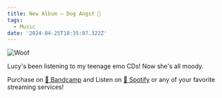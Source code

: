 ```yaml
---
title: New Album — Dog Angst 🐶
tags:
  - Music
date: '2024-04-25T10:35:07.322Z'
---
```


![Woof](http://res.cloudinary.com/cpadilla/image/upload/v1709406537/chrisdpadilla/albums/dowxbicwfeixmvvo4jr0.jpg)

Lucy's been listening to my teenage emo CDs! Now she's all moody.

Purchase on [🤘 Bandcamp](https://letsgochris.bandcamp.com/album/dog-angst) and Listen on [🙉 Spotify](https://open.spotify.com/album/4mjT9y2dk3UpxWitTuSY7H) or any of your favorite streaming services!
